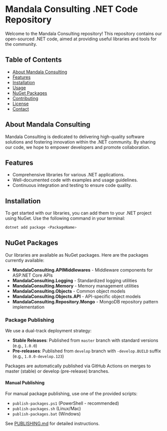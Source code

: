 # Mandala Consulting .NET Code Repository

Welcome to the Mandala Consulting repository! This repository contains our open-sourced .NET code, aimed at providing useful libraries and tools for the community.

## Table of Contents

- [About Mandala Consulting](#about-mandala-consulting)
- [Features](#features)
- [Installation](#installation)
- [Usage](#usage)
- [NuGet Packages](#nuget-packages)
- [Contributing](#contributing)
- [License](#license)
- [Contact](#contact)

## About Mandala Consulting

Mandala Consulting is dedicated to delivering high-quality software solutions and fostering innovation within the .NET community. By sharing our code, we hope to empower developers and promote collaboration.

## Features

- Comprehensive libraries for various .NET applications.
- Well-documented code with examples and usage guidelines.
- Continuous integration and testing to ensure code quality.

## Installation

To get started with our libraries, you can add them to your .NET project using NuGet. Use the following command in your terminal:

```bash
dotnet add package <PackageName>
```

## NuGet Packages

Our libraries are available as NuGet packages. Here are the packages currently available:

- **MandalaConsulting.APIMiddlewares** - Middleware components for ASP.NET Core APIs
- **MandalaConsulting.Logging** - Standardized logging utilities
- **MandalaConsulting.Memory** - Memory management utilities
- **MandalaConsulting.Objects** - Common object models
- **MandalaConsulting.Objects.API** - API-specific object models
- **MandalaConsulting.Repository.Mongo** - MongoDB repository pattern implementation

### Package Publishing

We use a dual-track deployment strategy:

- **Stable Releases**: Published from `master` branch with standard versions (e.g., `1.0.0`)
- **Pre-releases**: Published from `develop` branch with `-develop.BUILD` suffix (e.g., `1.0.0-develop.123`)

Packages are automatically published via GitHub Actions on merges to master (stable) or develop (pre-release) branches.

#### Manual Publishing

For manual package publishing, use one of the provided scripts:
- `publish-packages.ps1` (PowerShell - recommended)
- `publish-packages.sh` (Linux/Mac)
- `publish-packages.bat` (Windows)

See [PUBLISHING.md](PUBLISHING.md) for detailed instructions.
